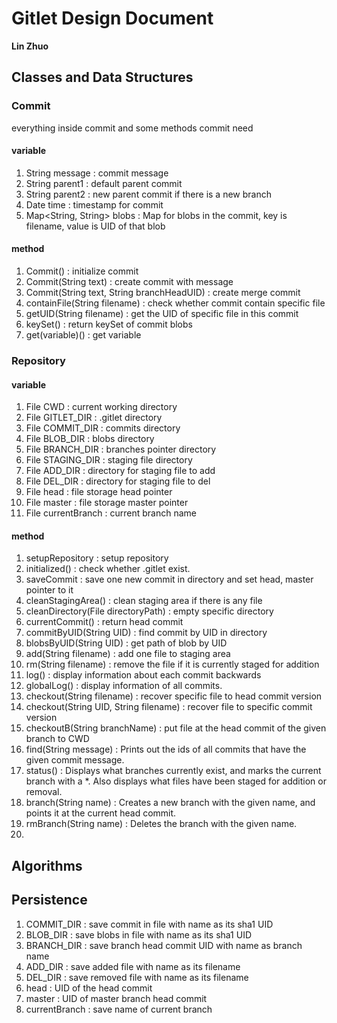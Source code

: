 # Gitlet Design Document

**Lin Zhuo**

## Classes and Data Structures

### Commit 
everything inside commit and some methods commit need
#### variable 

1. String message : commit message
2. String parent1 : default parent commit  
3. String parent2 : new parent commit if there is a new branch
4. Date time : timestamp for commit
5. Map<String, String> blobs : Map for blobs in the commit, key is filename, value is UID of that blob 

#### method
1. Commit() : initialize commit
2. Commit(String text) : create commit with message
3. Commit(String text, String branchHeadUID) : create merge commit 
4. containFile(String filename) : check whether commit contain specific file
5. getUID(String filename) : get the UID of specific file in this commit
6. keySet() : return keySet of commit blobs
7. get(variable)() : get variable



### Repository 

#### variable 

1. File CWD : current working directory 
2. File GITLET_DIR : .gitlet directory
3. File COMMIT_DIR : commits directory
4. File BLOB_DIR : blobs directory
5. File BRANCH_DIR : branches pointer directory
6. File STAGING_DIR : staging file directory
7. File ADD_DIR : directory for staging file to add 
8. File DEL_DIR : directory for staging file to del
9. File head : file storage head pointer
10. File master : file storage master pointer
11. File currentBranch : current branch name

#### method
1. setupRepository : setup repository
2. initialized() : check whether .gitlet exist.
3. saveCommit : save one new commit in directory and set head, master pointer to it 
4. cleanStagingArea() : clean staging area if there is any file
5. cleanDirectory(File directoryPath) : empty specific directory
6. currentCommit() : return head commit
7. commitByUID(String UID) : find commit by UID in directory
8. blobsByUID(String UID) : get path of blob by UID
9. add(String filename) : add one file to staging area
10. rm(String filename) : remove the file if it is currently staged for addition
11. log() : display information about each commit backwards
12. globalLog() : display information of all commits.
13. checkout(String filename) : recover specific file to head commit version
14. checkout(String UID, String filename) : recover file to specific commit version
15. checkoutB(String branchName) : put file at the head commit of the given branch to CWD
16. find(String message) : Prints out the ids of all commits that have the given commit message.
17. status() : Displays what branches currently exist, and marks the current branch with a *.
Also displays what files have been staged for addition or removal.
18. branch(String name) : Creates a new branch with the given name, and points it at the current head commit.
19. rmBranch(String name) : Deletes the branch with the given name.
20. 

## Algorithms

## Persistence
1. COMMIT_DIR : save commit in file with name as its sha1 UID
2. BLOB_DIR : save blobs in file with name as its sha1 UID
3. BRANCH_DIR : save branch head commit UID with name as branch name
4. ADD_DIR : save added file with name as its filename 
5. DEL_DIR : save removed file with name as its filename
6. head : UID of the head commit
7. master : UID of master branch head commit
8. currentBranch : save name of current branch
